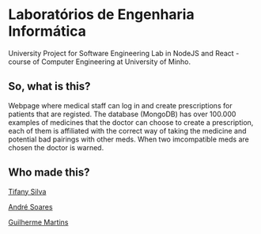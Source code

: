 # Laboratórios de Engenharia Informática
University Project for Software Engineering Lab in NodeJS and React - course of Computer Engineering at University of Minho.

## So, what is this?
Webpage where medical staff can log in and create prescriptions for patients that are registed. The database (MongoDB) has over 100.000 examples of medicines that the doctor can choose to create a prescription, each of them is affiliated with the correct way
of taking the medicine and potential bad pairings with other meds. When two imcompatible meds are chosen the doctor is warned.

## Who made this?
[Tifany Silva](https://github.com/Sarah250)

[André Soares](https://github.com/AndreSoares94)

[Guilherme Martins](https://github.com/GuiM117)
